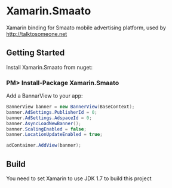 # Xamarin.Smaato

Xamarin binding for Smaato mobile advertising platform, used by http://talktosomeone.net

## Getting Started

Install Xamarin.Smaato from nuget:

### PM> Install-Package Xamarin.Smaato 

Add a BannarView to your app:

```csharp
BannerView banner = new BannerView(BaseContext);
banner.AdSettings.PublisherId = 0;
banner.AdSettings.AdspaceId = 0;
banner.AsyncLoadNewBanner();
banner.ScalingEnabled = false;
banner.LocationUpdateEnabled = true;

adContainer.AddView(banner);
```

## Build

You need to set Xamarin to use JDK 1.7 to build this project